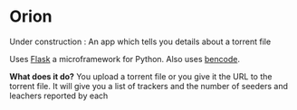 Orion
=====

Under construction : An app which tells you details about a torrent file

Uses [Flask](http://flask.pocoo.org/) a microframework for Python. Also uses [bencode](http://pypi.python.org/pypi/bencode/1.0).

**What does it do?**
You upload a torrent file or you give it the URL to the torrent file. It will give you a list of trackers and the number of seeders and leachers reported by each
